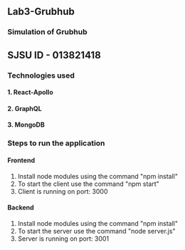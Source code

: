 ## Lab3-Grubhub 
### Simulation of Grubhub
## SJSU ID - 013821418
### Technologies used
#### 1. React-Apollo
#### 2. GraphQL
#### 3. MongoDB

### Steps to run the application
#### Frontend
1. Install node modules using the command "npm install"
2. To start the client use the command "npm start"
3. Client is running on port: 3000

#### Backend
1. Install node modules using the command "npm install"
2. To start the server use the command "node server.js"
3. Server is running on port: 3001

